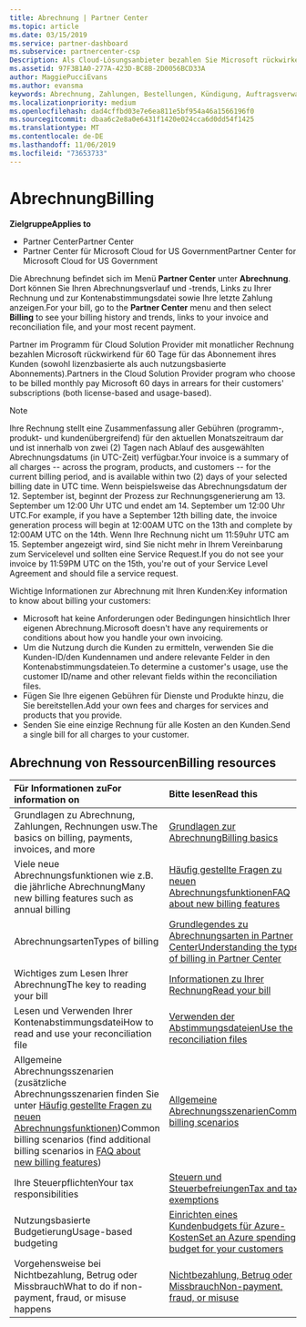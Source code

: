 ```yaml
---
title: Abrechnung | Partner Center
ms.topic: article
ms.date: 03/15/2019
ms.service: partner-dashboard
ms.subservice: partnercenter-csp
Description: Als Cloud-Lösungsanbieter bezahlen Sie Microsoft rückwirkend für 60 Tage für die lizenzbasierten und die nutzungsbasierten Abonnements Ihrer Kunden.
ms.assetid: 97F3B1A0-277A-423D-BC8B-2D0056BCD33A
author: MaggiePucciEvans
ms.author: evansma
keywords: Abrechnung, Zahlungen, Bestellungen, Kündigung, Auftragsverwaltung, Nichtbezahlung, Betrug, Missbrauch, Steuern, Steuerbefreiungen, Kontenabstimmungsdateien, Kontenabstimmungsdatei
ms.localizationpriority: medium
ms.openlocfilehash: dad4cffbd03e7e6ea811e5bf954a46a1566196f0
ms.sourcegitcommit: dbaa6c2e8a0e6431f1420e024cca6d0dd54f1425
ms.translationtype: MT
ms.contentlocale: de-DE
ms.lasthandoff: 11/06/2019
ms.locfileid: "73653733"
---
```

# <a name="billing"></a><span data-ttu-id="18011-104">Abrechnung</span><span class="sxs-lookup"><span data-stu-id="18011-104">Billing</span></span>

<span data-ttu-id="18011-105">**Zielgruppe**</span><span class="sxs-lookup"><span data-stu-id="18011-105">**Applies to**</span></span>

-  <span data-ttu-id="18011-106">Partner Center</span><span class="sxs-lookup"><span data-stu-id="18011-106">Partner Center</span></span>
-  <span data-ttu-id="18011-107">Partner Center für Microsoft Cloud for US Government</span><span class="sxs-lookup"><span data-stu-id="18011-107">Partner Center for Microsoft Cloud for US Government</span></span>
 
 
<span data-ttu-id="18011-108">Die Abrechnung befindet sich im Menü **Partner Center** unter **Abrechnung**. Dort können Sie Ihren Abrechnungsverlauf und -trends, Links zu Ihrer Rechnung und zur Kontenabstimmungsdatei sowie Ihre letzte Zahlung anzeigen.</span><span class="sxs-lookup"><span data-stu-id="18011-108">For your bill, go to the **Partner Center** menu and then select **Billing** to see your billing history and trends, links to your invoice and reconciliation file, and your most recent payment.</span></span>

<span data-ttu-id="18011-109">Partner im Programm für Cloud Solution Provider mit monatlicher Rechnung bezahlen Microsoft rückwirkend für 60 Tage für das Abonnement ihres Kunden (sowohl lizenzbasierte als auch nutzungsbasierte Abonnements).</span><span class="sxs-lookup"><span data-stu-id="18011-109">Partners in the Cloud Solution Provider program who choose to be billed monthly pay Microsoft 60 days in arrears for their customers' subscriptions (both license-based and usage-based).</span></span>

> [!NOTE]  
> <span data-ttu-id="18011-110">Ihre Rechnung stellt eine Zusammenfassung aller Gebühren (programm-, produkt- und kundenübergreifend) für den aktuellen Monatszeitraum dar und ist innerhalb von zwei (2) Tagen nach Ablauf des ausgewählten Abrechnungsdatums (in UTC-Zeit) verfügbar.</span><span class="sxs-lookup"><span data-stu-id="18011-110">Your invoice is a summary of all charges -- across the program, products, and customers -- for the current billing period, and is available within two (2) days of your selected billing date in UTC time.</span></span> <span data-ttu-id="18011-111">Wenn beispielsweise das Abrechnungsdatum der 12. September ist, beginnt der Prozess zur Rechnungsgenerierung am 13. September um 12:00 Uhr UTC und endet am 14. September um 12:00 Uhr UTC.</span><span class="sxs-lookup"><span data-stu-id="18011-111">For example, if you have a September 12th billing date, the invoice generation process will begin at 12:00AM UTC on the 13th and complete by 12:00AM UTC on the 14th.</span></span> <span data-ttu-id="18011-112">Wenn Ihre Rechnung nicht um 11:59uhr UTC am 15. September angezeigt wird, sind Sie nicht mehr in Ihrem Vereinbarung zum Servicelevel und sollten eine Service Request.</span><span class="sxs-lookup"><span data-stu-id="18011-112">If you do not see your invoice by 11:59PM UTC on the 15th, you're out of your Service Level Agreement and should file a service request.</span></span> 

<span data-ttu-id="18011-113">Wichtige Informationen zur Abrechnung mit Ihren Kunden:</span><span class="sxs-lookup"><span data-stu-id="18011-113">Key information to know about billing your customers:</span></span>

-   <span data-ttu-id="18011-114">Microsoft hat keine Anforderungen oder Bedingungen hinsichtlich Ihrer eigenen Abrechnung.</span><span class="sxs-lookup"><span data-stu-id="18011-114">Microsoft doesn't have any requirements or conditions about how you handle your own invoicing.</span></span>
-   <span data-ttu-id="18011-115">Um die Nutzung durch die Kunden zu ermitteln, verwenden Sie die Kunden-ID/den Kundennamen und andere relevante Felder in den Kontenabstimmungsdateien.</span><span class="sxs-lookup"><span data-stu-id="18011-115">To determine a customer's usage, use the customer ID/name and other relevant fields within the reconciliation files.</span></span>
-   <span data-ttu-id="18011-116">Fügen Sie Ihre eigenen Gebühren für Dienste und Produkte hinzu, die Sie bereitstellen.</span><span class="sxs-lookup"><span data-stu-id="18011-116">Add your own fees and charges for services and products that you provide.</span></span>
-   <span data-ttu-id="18011-117">Senden Sie eine einzige Rechnung für alle Kosten an den Kunden.</span><span class="sxs-lookup"><span data-stu-id="18011-117">Send a single bill for all charges to your customer.</span></span>

## <a name="billing-resources"></a><span data-ttu-id="18011-118">Abrechnung von Ressourcen</span><span class="sxs-lookup"><span data-stu-id="18011-118">Billing resources</span></span>
|<span data-ttu-id="18011-119">**Für Informationen zu**</span><span class="sxs-lookup"><span data-stu-id="18011-119">**For information on**</span></span>   |<span data-ttu-id="18011-120">**Bitte lesen**</span><span class="sxs-lookup"><span data-stu-id="18011-120">**Read this**</span></span>    |
|:-----------------------------|:-----------------|
|<span data-ttu-id="18011-121">Grundlagen zu Abrechnung, Zahlungen, Rechnungen usw.</span><span class="sxs-lookup"><span data-stu-id="18011-121">The basics on billing, payments, invoices, and  more</span></span>   |[<span data-ttu-id="18011-122">Grundlagen zur Abrechnung</span><span class="sxs-lookup"><span data-stu-id="18011-122">Billing basics</span></span>](billing-basics.md)
|<span data-ttu-id="18011-123">Viele neue Abrechnungsfunktionen wie z.B. die jährliche Abrechnung</span><span class="sxs-lookup"><span data-stu-id="18011-123">Many new billing features such as annual billing</span></span>   |[<span data-ttu-id="18011-124">Häufig gestellte Fragen zu neuen Abrechnungsfunktionen</span><span class="sxs-lookup"><span data-stu-id="18011-124">FAQ about new billing features</span></span>](faq-about-new-billing-features.md)|
|<span data-ttu-id="18011-125">Abrechnungsarten</span><span class="sxs-lookup"><span data-stu-id="18011-125">Types of billing</span></span>   |[<span data-ttu-id="18011-126">Grundlegendes zu Abrechnungsarten in Partner Center</span><span class="sxs-lookup"><span data-stu-id="18011-126">Understanding the types of billing in Partner Center</span></span>](billing-different-types.md)   |
|<span data-ttu-id="18011-127">Wichtiges zum Lesen Ihrer Abrechnung</span><span class="sxs-lookup"><span data-stu-id="18011-127">The key to reading your bill</span></span>   |[<span data-ttu-id="18011-128">Informationen zu Ihrer Rechnung</span><span class="sxs-lookup"><span data-stu-id="18011-128">Read your bill</span></span>](read-your-bill.md)   |
|<span data-ttu-id="18011-129">Lesen und Verwenden Ihrer Kontenabstimmungsdatei</span><span class="sxs-lookup"><span data-stu-id="18011-129">How to read and use your reconciliation file</span></span>   |[<span data-ttu-id="18011-130">Verwenden der Abstimmungsdateien</span><span class="sxs-lookup"><span data-stu-id="18011-130">Use the reconciliation files</span></span>](use-the-reconciliation-files.md)|
|<span data-ttu-id="18011-131">Allgemeine Abrechnungsszenarien (zusätzliche Abrechnungsszenarien finden Sie unter [Häufig gestellte Fragen zu neuen Abrechnungsfunktionen](faq-about-new-billing-features.md))</span><span class="sxs-lookup"><span data-stu-id="18011-131">Common billing scenarios (find additional billing scenarios in [FAQ about new billing features](faq-about-new-billing-features.md))</span></span>|[<span data-ttu-id="18011-132">Allgemeine Abrechnungsszenarien</span><span class="sxs-lookup"><span data-stu-id="18011-132">Common billing scenarios</span></span>](common-billing-scenarios.md)|
|<span data-ttu-id="18011-133">Ihre Steuerpflichten</span><span class="sxs-lookup"><span data-stu-id="18011-133">Your tax responsibilities</span></span>   | [<span data-ttu-id="18011-134">Steuern und Steuerbefreiungen</span><span class="sxs-lookup"><span data-stu-id="18011-134">Tax and tax exemptions</span></span>](tax-and-tax-exemptions.md)|
|<span data-ttu-id="18011-135">Nutzungsbasierte Budgetierung</span><span class="sxs-lookup"><span data-stu-id="18011-135">Usage-based budgeting</span></span>    |[<span data-ttu-id="18011-136">Einrichten eines Kundenbudgets für Azure-Kosten</span><span class="sxs-lookup"><span data-stu-id="18011-136">Set an Azure spending budget for your customers</span></span>](set-an-azure-spending-budget-for-your-customers.md)|
|<span data-ttu-id="18011-137">Vorgehensweise bei Nichtbezahlung, Betrug oder Missbrauch</span><span class="sxs-lookup"><span data-stu-id="18011-137">What to do if non-payment, fraud, or misuse happens</span></span>   |[<span data-ttu-id="18011-138">Nichtbezahlung, Betrug oder Missbrauch</span><span class="sxs-lookup"><span data-stu-id="18011-138">Non-payment, fraud, or misuse</span></span>](non-payment--fraud--or-misuse.md)|




















